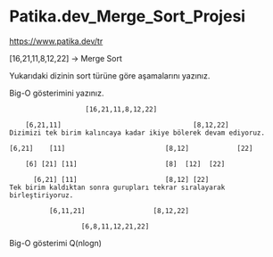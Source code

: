 # Patika.dev_Merge_Sort_Projesi

https://www.patika.dev/tr

[16,21,11,8,12,22] -> Merge Sort

Yukarıdaki dizinin sort türüne göre aşamalarını yazınız.

Big-O gösterimini yazınız.

                       [16,21,11,8,12,22]
                          
        [6,21,11]                                 [8,12,22]                 Dizimizi tek birim kalıncaya kadar ikiye bölerek devam ediyoruz.
    
    [6,21]    [11]                         [8,12]            [22]
    
        [6] [21] [11]                      [8]  [12]  [22]
    
          [6,21] [11]                      [8,12] [22]                      Tek birim kaldıktan sonra gurupları tekrar sıralayarak birleştiriyoruz.
    
              [6,11,21]                 [8,12,22]
    
                      [6,8,11,12,21,22]
                      
                   
 Big-O gösterimi Q(nlogn)
